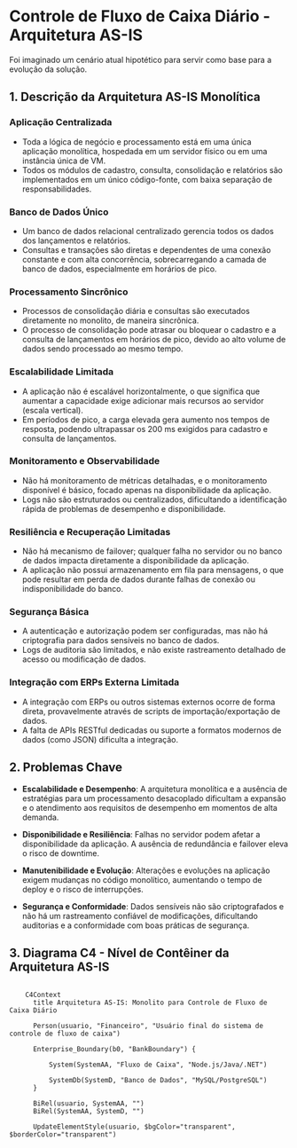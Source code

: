 # Controle de Fluxo de Caixa Diário - Arquitetura AS-IS

Foi imaginado um cenário atual hipotético para servir como base para a evolução da solução.  

## 1. Descrição da Arquitetura AS-IS Monolítica

### Aplicação Centralizada
- Toda a lógica de negócio e processamento está em uma única aplicação monolítica, hospedada em um servidor físico ou em uma instância única de VM.
- Todos os módulos de cadastro, consulta, consolidação e relatórios são implementados em um único código-fonte, com baixa separação de responsabilidades.

### Banco de Dados Único
- Um banco de dados relacional centralizado gerencia todos os dados dos lançamentos e relatórios.
- Consultas e transações são diretas e dependentes de uma conexão constante e com alta concorrência, sobrecarregando a camada de banco de dados, especialmente em horários de pico.

### Processamento Sincrônico
- Processos de consolidação diária e consultas são executados diretamente no monolito, de maneira sincrônica. 
- O processo de consolidação pode atrasar ou bloquear o cadastro e a consulta de lançamentos em horários de pico, devido ao alto volume de dados sendo processado ao mesmo tempo.

### Escalabilidade Limitada

- A aplicação não é escalável horizontalmente, o que significa que aumentar a capacidade exige adicionar mais recursos ao servidor (escala vertical).
- Em períodos de pico, a carga elevada gera aumento nos tempos de resposta, podendo ultrapassar os 200 ms exigidos para cadastro e consulta de lançamentos.

### Monitoramento e Observabilidade

- Não há monitoramento de métricas detalhadas, e o monitoramento disponível é básico, focado apenas na disponibilidade da aplicação.
- Logs não são estruturados ou centralizados, dificultando a identificação rápida de problemas de desempenho e disponibilidade.

### Resiliência e Recuperação Limitadas

- Não há mecanismo de failover; qualquer falha no servidor ou no banco de dados impacta diretamente a disponibilidade da aplicação.
- A aplicação não possui armazenamento em fila para mensagens, o que pode resultar em perda de dados durante falhas de conexão ou indisponibilidade do banco.

### Segurança Básica

- A autenticação e autorização podem ser configuradas, mas não há criptografia para dados sensíveis no banco de dados.
- Logs de auditoria são limitados, e não existe rastreamento detalhado de acesso ou modificação de dados.

### Integração com ERPs Externa Limitada

- A integração com ERPs ou outros sistemas externos ocorre de forma direta, provavelmente através de scripts de importação/exportação de dados.
- A falta de APIs RESTful dedicadas ou suporte a formatos modernos de dados (como JSON) dificulta a integração.

## 2. Problemas Chave

- **Escalabilidade e Desempenho**: A arquitetura monolítica e a ausência de estratégias para um processamento desacoplado dificultam a expansão e o atendimento aos requisitos de desempenho em momentos de alta demanda.

- **Disponibilidade e Resiliência**: Falhas no servidor podem afetar a disponibilidade da aplicação. A ausência de redundância e failover eleva o risco de downtime.

- **Manutenibilidade e Evolução**: Alterações e evoluções na aplicação exigem mudanças no código monolítico, aumentando o tempo de deploy e o risco de interrupções.

- **Segurança e Conformidade**: Dados sensíveis não são criptografados e não há um rastreamento confiável de modificações, dificultando auditorias e a conformidade com boas práticas de segurança.

## 3. Diagrama C4 - Nível de Contêiner da Arquitetura AS-IS

```mermaid

    C4Context
      title Arquitetura AS-IS: Monolito para Controle de Fluxo de Caixa Diário

      Person(usuario, "Financeiro", "Usuário final do sistema de controle de fluxo de caixa")
      
      Enterprise_Boundary(b0, "BankBoundary") {
        
          System(SystemAA, "Fluxo de Caixa", "Node.js/Java/.NET")

          SystemDb(SystemD, "Banco de Dados", "MySQL/PostgreSQL")
      }

      BiRel(usuario, SystemAA, "")
      BiRel(SystemAA, SystemD, "")

      UpdateElementStyle(usuario, $bgColor="transparent", $borderColor="transparent")
```
